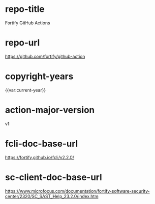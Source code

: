 # repo-title
Fortify GitHub Actions

# repo-url
https://github.com/fortify/github-action

# copyright-years
{{var:current-year}}

# action-major-version
v1

# fcli-doc-base-url
https://fortify.github.io/fcli/v2.2.0/

# sc-client-doc-base-url
https://www.microfocus.com/documentation/fortify-software-security-center/2320/SC_SAST_Help_23.2.0/index.htm